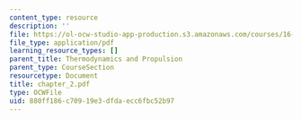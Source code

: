 ```yaml
---
content_type: resource
description: ''
file: https://ol-ocw-studio-app-production.s3.amazonaws.com/courses/16-01-unified-engineering-i-ii-iii-iv-fall-2005-spring-2006/880ff186c70919e3dfdaecc6fbc52b97_chapter_2.pdf
file_type: application/pdf
learning_resource_types: []
parent_title: Thermodynamics and Propulsion
parent_type: CourseSection
resourcetype: Document
title: chapter_2.pdf
type: OCWFile
uid: 880ff186-c709-19e3-dfda-ecc6fbc52b97
---
```

